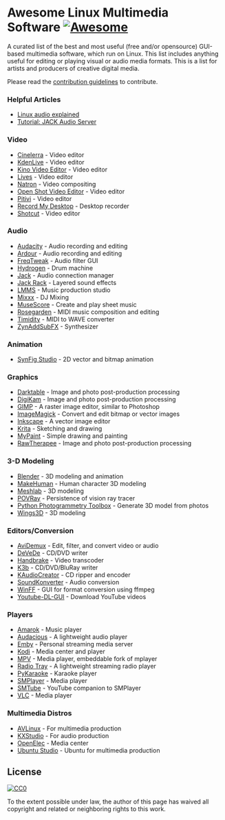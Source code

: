 # Awesome Linux Multimedia Software [![Awesome](https://cdn.rawgit.com/sindresorhus/awesome/d7305f38d29fed78fa85652e3a63e154dd8e8829/media/badge.svg)](https://github.com/sindresorhus/awesome)

A curated list of the best and most useful (free and/or opensource) GUI-based multimedia software, which run on Linux. This list includes anything useful for editing or playing visual or audio media formats. This is a list for artists and producers of creative digital media.

Please read the [contribution guidelines](contributing.md) to contribute.

### Helpful Articles
* [Linux audio explained](http://tuxradar.com/content/how-it-works-linux-audio-explained)
* [Tutorial: JACK Audio Server](https://www.youtube.com/watch?v=fMz6fDGBnA4)

### Video

* [Cinelerra](http://cinelerra.org/) - Video editor
* [KdenLive](https://kdenlive.org/) - Video editor
* [Kino Video Editor](http://www.kinodv.org/) - Video editor
* [Lives](http://lives-video.com/) - Video editor
* [Natron](http://natron.fr/) - Video compositing
* [Open Shot Video Editor](http://www.openshot.org/) - Video editor
* [Pitivi](http://www.pitivi.org/) - Video editor
* [Record My Desktop](http://recordmydesktop.sourceforge.net/about.php) - Desktop recorder
* [Shotcut](http://www.shotcut.org/) - Video editor

### Audio

* [Audacity](http://audacityteam.org/) - Audio recording and editing
* [Ardour](http://ardour.org/) - Audio recording and editing
* [FreqTweak](http://freqtweak.sourceforge.net/) - Audio filter GUI
* [Hydrogen](http://www.hydrogen-music.org/) - Drum machine
* [Jack](http://www.jackaudio.org/) - Audio connection manager
* [Jack Rack](http://jack-rack.sourceforge.net/) - Layered sound effects
* [LMMS](https://lmms.io/) - Music production studio
* [Mixxx](http://mixxx.org/) - DJ Mixing
* [MuseScore](https://musescore.org/) - Create and play sheet music
* [Rosegarden](http://www.rosegardenmusic.com/) - MIDI music composition and editing
* [Timidity](http://sourceforge.net/projects/timidity/) - MIDI to WAVE converter
* [ZynAddSubFX](http://zynaddsubfx.sourceforge.net/) - Synthesizer

### Animation

* [SynFig Studio](http://www.synfig.org/) - 2D vector and bitmap animation

### Graphics

* [Darktable](http://www.darktable.org/) - Image and photo post-production processing
* [DigiKam](https://www.digikam.org/) - Image and photo post-production processing
* [GIMP](https://www.gimp.org/) - A raster image editor, similar to Photoshop
* [ImageMagick](http://www.imagemagick.org/) - Convert and edit bitmap or vector images
* [Inkscape](https://inkscape.org) - A vector image editor
* [Krita](https://krita.org/) - Sketching and drawing
* [MyPaint](https://github.com/mypaint/mypaint) - Simple drawing and painting
* [RawTherapee](http://rawtherapee.com/) - Image and photo post-production processing

### 3-D Modeling

* [Blender](https://www.blender.org/) - 3D modeling and animation
* [MakeHuman](http://www.makehuman.org/index.php) - Human character 3D modeling
* [Meshlab](http://meshlab.sourceforge.net/) - 3D modeling
* [POVRay](http://www.povray.org/) - Persistence of vision ray tracer
* [Python Photogrammetry Toolbox](http://arc-team-open-research.blogspot.com.br/2012/12/how-to-make-3d-scan-with-pictures-and.html) - Generate 3D model from photos
* [Wings3D](http://www.wings3d.com/) - 3D modeling

### Editors/Conversion

* [AviDemux](http://fixounet.free.fr/avidemux) - Edit, filter, and convert video or audio
* [DeVeDe](https://github.com/rastersoft/devedeng) - CD/DVD writer
* [Handbrake](https://handbrake.fr/) - Video transcoder
* [K3b](http://www.k3b.org/) - CD/DVD/BluRay writer
* [KAudioCreator](https://www.kde.org/applications/multimedia/kaudiocreator/) - CD ripper and encoder
* [SoundKonverter](http://kde-apps.org/content/show.php/soundKonverter?content=29024) - Audio conversion
* [WinFF](http://winff.org) - GUI for format conversion using ffmpeg
* [Youtube-DL-GUI](https://github.com/MrS0m30n3/youtube-dl-gui) - Download YouTube videos

### Players

* [Amarok](https://amarok.kde.org/) - Music player
* [Audacious](http://audacious-media-player.org/) - A lightweight audio player
* [Emby](https://emby.media/) - Personal streaming media server
* [Kodi](http://kodi.tv/) - Media center and player
* [MPV](https://mpv.io/) - Media player, embeddable fork of mplayer
* [Radio Tray](http://radiotray.sourceforge.net/) - A lightweight streaming radio player
* [PyKaraoke](http://www.kibosh.org/pykaraoke/) - Karaoke player
* [SMPlayer](http://smplayer.sourceforge.net/en/downloads) - Media player
* [SMTube](http://www.smtube.org/) - YouTube companion to SMPlayer
* [VLC](http://www.videolan.org/vlc/index.html) - Media player
 
### Multimedia Distros

* [AVLinux](http://www.bandshed.net/AVLinux.html) - For multimedia production
* [KXStudio](http://kxstudio.linuxaudio.org/) - For audio production
* [OpenElec](http://openelec.tv/) - Media center
* [Ubuntu Studio](https://ubuntustudio.org/) - Ubuntu for multimedia production


## License

[![CC0](https://i.creativecommons.org/p/zero/1.0/88x31.png)](https://creativecommons.org/publicdomain/zero/1.0/)

To the extent possible under law, the author of this page has waived all copyright and related or neighboring rights to this work.
